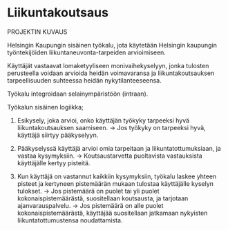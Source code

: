 # Liikuntakoutsaus

PROJEKTIN KUVAUS

Helsingin Kaupungin sisäinen työkalu, jota käytetään Helsingin kaupungin työntekijöiden liikuntaneuvonta-tarpeiden arvioimiseen.

Käyttäjät vastaavat lomaketyyliseen monivaihekyselyyn, jonka tulosten perusteella voidaan arvioida heidän voimavaransa ja liikuntakoutsauksen tarpeellisuuden suhteessa heidän nykytilanteeseensa.

Työkalu integroidaan selainympäristöön (intraan).

Työkalun sisäinen logiikka;

1. Esikysely, joka arvioi, onko käyttäjän työkyky tarpeeksi hyvä liikuntakoutsauksen saamiseen.
  -> Jos työkyky on tarpeeksi hyvä, käyttäjä siirtyy pääkyselyyn.

2. Pääkyselyssä käyttäjä arvioi omia tarpeitaan ja liikuntatottumuksiaan, ja vastaa kysymyksiin.
  -> Koutsaustarvetta puoltavista vastauksista käyttäjälle kertyy pisteitä.

3. Kun käyttäjä on vastannut kaikkiin kysymyksiin, työkalu laskee yhteen pisteet ja kertyneen pistemäärän mukaan tulostaa käyttäjälle kyselyn tulokset.
  -> Jos pistemäärä on puolet tai yli puolet kokonaispistemäärästä, suositellaan koutsausta, ja tarjotaan ajanvarauspalvelu.
  -> Jos pistemäärä on alle puolet kokonaispistemäärästä, käyttäjää suositellaan jatkamaan nykyisten liikuntatottumustensa noudattamista.
